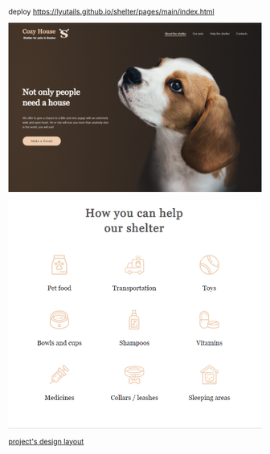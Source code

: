 deploy https://lyutails.github.io/shelter/pages/main/index.html

![shelter hero screen](./shelter_hero_screen.PNG)

![shelter icons anims](./shelter_icons_anim.gif)

[project's design layout](<https://www.figma.com/file/53SgzO9MHi9CiAwdLSI4lS/shelter-(Copy)?node-id=94-43&t=xpKzxqBGWdEuZ1u6-0>)
